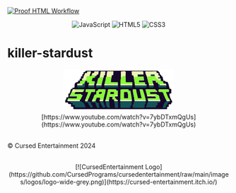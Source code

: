 [![Proof HTML Workflow](https://github.com/CursedPrograms/website-template/actions/workflows/proof-html.yml/badge.svg)](https://github.com/CursedPrograms/website-template/actions/workflows/proof-html.yml)

<div align="center">
  <img alt="JavaScript" src="https://img.shields.io/badge/javascript%20-%23323330.svg?&style=for-the-badge&logo=javascript&logoColor=white"/>
  <img alt="HTML5" src="https://img.shields.io/badge/html5%20-%23323330.svg?&style=for-the-badge&logo=html5&logoColor=white"/>
  <img alt="CSS3" src="https://img.shields.io/badge/css3%20-%23323330.svg?&style=for-the-badge&logo=css3&logoColor=white"/>
</div>

# killer-stardust

<div align="center">
  <img src="kdlogo.png" alt="Killer Stardust Logo" style="width:250px;">
</div>

<div align="center">
  [https://www.youtube.com/watch?v=7ybDTxmQgUs](https://www.youtube.com/watch?v=7ybDTxmQgUs)
</div>

<br>

© Cursed Entertainment 2024

<br>

<div align="center">
  [![CursedEntertainment Logo](https://github.com/CursedPrograms/cursedentertainment/raw/main/images/logos/logo-wide-grey.png)](https://cursed-entertainment.itch.io/)
</div>
